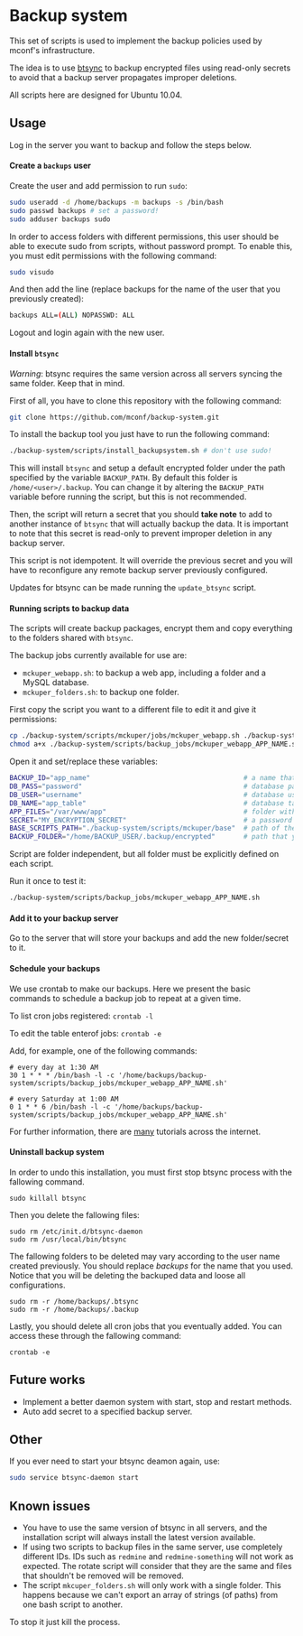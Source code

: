 # Backup system

This set of scripts is used to implement the backup policies used by mconf's infrastructure.

The idea is to use [btsync](http://labs.bittorrent.com/experiments/sync.html) to backup encrypted files using read-only secrets to avoid that a backup server propagates improper deletions.

All scripts here are designed for Ubuntu 10.04.


## Usage

Log in the server you want to backup and follow the steps below.


#### Create a `backups` user

Create the user and add permission to run `sudo`:

```bash
sudo useradd -d /home/backups -m backups -s /bin/bash
sudo passwd backups # set a password!
sudo adduser backups sudo
```

In order to access folders with different permissions, this user should be able to execute sudo from scripts, without password prompt. To enable this, you must edit permissions with the following command:

```bash
sudo visudo
```

And then add the line (replace backups for the name of the user that you previously created):

```bash
backups ALL=(ALL) NOPASSWD: ALL
```

Logout and login again with the new user.

#### Install `btsync`

*Warning*: btsync requires the same version across all servers syncing the same folder. Keep that in mind.

First of all, you have to clone this repository with the following command:

```bash
git clone https://github.com/mconf/backup-system.git
```

To install the backup tool you just have to run the following command:

```bash
./backup-system/scripts/install_backupsystem.sh # don't use sudo!
```

This will install `btsync` and setup a default encrypted folder under the path specified by the variable `BACKUP_PATH`. By default this folder is `/home/<user>/.backup`.
You can change it by altering the `BACKUP_PATH` variable before running the script, but this is not recommended.

Then, the script will return a secret that you should **take note** to add to another instance of `btsync` that will actually backup the data.
It is important to note that this secret is read-only to prevent improper deletion in any backup server.

This script is not idempotent. It will override the previous secret and you will have to reconfigure any remote backup server previously configured.

Updates for btsync can be made running the `update_btsync` script.


#### Running scripts to backup data

The scripts will create backup packages, encrypt them and copy everything to the folders shared with `btsync`.

The backup jobs currently available for use are:

* `mckuper_webapp.sh`: to backup a web app, including a folder and a MySQL database.
* `mckuper_folders.sh`: to backup one folder.

First copy the script you want to a different file to edit it and give it permissions:

```bash
cp ./backup-system/scripts/mckuper/jobs/mckuper_webapp.sh ./backup-system/scripts/backup_jobs/mckuper_webapp_APP_NAME.sh
chmod a+x ./backup-system/scripts/backup_jobs/mckuper_webapp_APP_NAME.sh
```

Open it and set/replace these variables:

```bash
BACKUP_ID="app_name"                                      # a name that will be used to identify the files from this backup
DB_PASS="password"                                        # database password
DB_USER="username"                                        # database username
DB_NAME="app_table"                                       # database table name
APP_FILES="/var/www/app"                                  # folder with the files that will be backed up
SECRET="MY_ENCRYPTION_SECRET"                             # a password used to encrypt the files (make it as big as possible. 20+ )
BASE_SCRIPTS_PATH="./backup-system/scripts/mckuper/base"  # path of the scripts used by other scripts
BACKUP_FOLDER="/home/BACKUP_USER/.backup/encrypted"       # path that you save the data, replace for you created login or change it completely
```

Script are folder independent, but all folder must be explicitly defined on each script.

Run it once to test it:

```bash
./backup-system/scripts/backup_jobs/mckuper_webapp_APP_NAME.sh
```

#### Add it to your backup server

Go to the server that will store your backups and add the new folder/secret to it.


#### Schedule your backups

We use crontab to make our backups. Here we present the basic commands to schedule a backup job to repeat at a given time.

To list cron jobs registered: `crontab -l`

To edit the table enterof jobs: `crontab -e`

Add, for example, one of the following commands:

```
# every day at 1:30 AM
30 1 * * * /bin/bash -l -c '/home/backups/backup-system/scripts/backup_jobs/mckuper_webapp_APP_NAME.sh'

# every Saturday at 1:00 AM
0 1 * * 6 /bin/bash -l -c '/home/backups/backup-system/scripts/backup_jobs/mckuper_webapp_APP_NAME.sh'
```

For further information, there are [many](http://www.cyberciti.biz/faq/how-do-i-add-jobs-to-cron-under-linux-or-unix-oses/) tutorials across the internet.


#### Uninstall backup system

In order to undo this installation, you must first stop btsync process with the fallowing command.
```
sudo killall btsync
```

Then you delete the fallowing files:
```
sudo rm /etc/init.d/btsync-daemon
sudo rm /usr/local/bin/btsync
```
The fallowing folders to be deleted may vary according to the user name created previously. You should replace *backups* for the name that you used. Notice that you will be deleting the backuped data and loose all configurations.

```
sudo rm -r /home/backups/.btsync
sudo rm -r /home/backups/.backup
```
Lastly, you should delete all cron jobs that you eventually added. You can access these through the fallowing command:

```
crontab -e
```

## Future works

* Implement a better daemon system with start, stop and restart methods.
* Auto add secret to a specified backup server.

## Other

If you ever need to start your btsync deamon again, use:

```bash
sudo service btsync-daemon start
```

## Known issues

* You have to use the same version of btsync in all servers, and the installation script will always
install the latest version available.
* If using two scripts to backup files in the same server, use completely different IDs. IDs such as `redmine` and `redmine-something`
will not work as expected. The rotate script will consider that they are the same and files that shouldn't be removed
will be removed.
* The script `mkcuper_folders.sh` will only work with a single folder. This happens because we can't export an array
of strings (of paths) from one bash script to another.

To stop it just kill the process.
